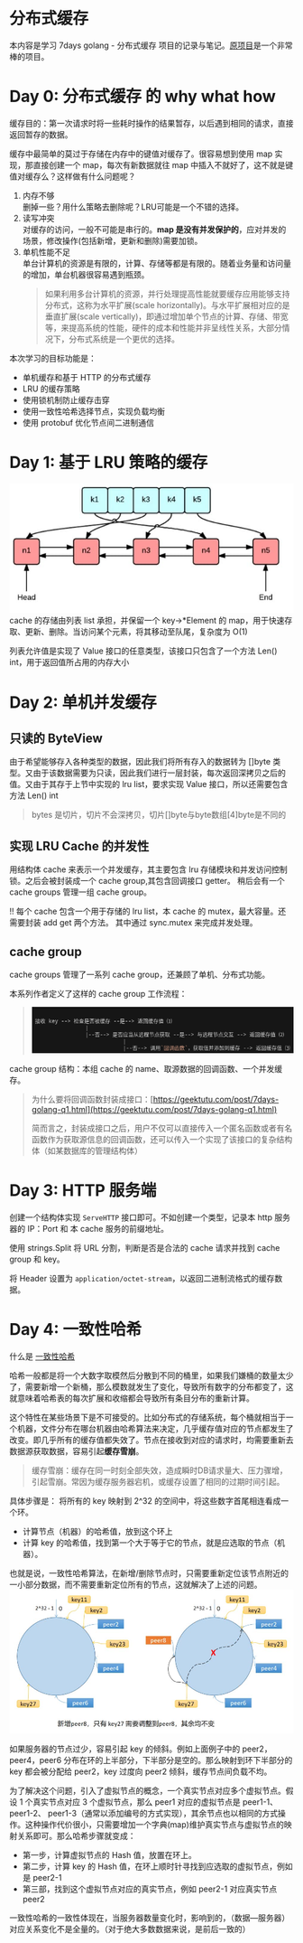 # 分布式缓存
本内容是学习 7days golang - 分布式缓存 项目的记录与笔记。[原项目](https://github.com/geektutu/7days-golang/tree/master/gee-cache)是一个非常棒的项目。

# Day 0: 分布式缓存 的 why what how
缓存目的：第一次请求时将一些耗时操作的结果暂存，以后遇到相同的请求，直接返回暂存的数据。

缓存中最简单的莫过于存储在内存中的键值对缓存了。很容易想到使用 map 实现，那直接创建一个 map，每次有新数据就往 map 中插入不就好了，这不就是键值对缓存么？这样做有什么问题呢？
1. 内存不够  
   删掉一些？用什么策略去删除呢？LRU可能是一个不错的选择。
2. 读写冲突  
   对缓存的访问，一般不可能是串行的。**map 是没有并发保护的**，应对并发的场景，修改操作(包括新增，更新和删除)需要加锁。
3. 单机性能不足  
   单台计算机的资源是有限的，计算、存储等都是有限的。随着业务量和访问量的增加，单台机器很容易遇到瓶颈。
   > 如果利用多台计算机的资源，并行处理提高性能就要缓存应用能够支持分布式，这称为水平扩展(scale horizontally)。与水平扩展相对应的是垂直扩展(scale vertically)，即通过增加单个节点的计算、存储、带宽等，来提高系统的性能，硬件的成本和性能并非呈线性关系，大部分情况下，分布式系统是一个更优的选择。

本次学习的目标功能是：
+ 单机缓存和基于 HTTP 的分布式缓存
+ LRU 的缓存策略
+ 使用锁机制防止缓存击穿
+ 使用一致性哈希选择节点，实现负载均衡
+ 使用 protobuf 优化节点间二进制通信

# Day 1: 基于 LRU 策略的缓存
![](7day_cache/lru.jpg)
cache 的存储由列表 list 承担，并保留一个 key->*Element 的 map，用于快速存取、更新、删除。当访问某个元素，将其移动至队尾，复杂度为 O(1)

列表允许值是实现了 Value 接口的任意类型，该接口只包含了一个方法 Len() int，用于返回值所占用的内存大小

# Day 2: 单机并发缓存
## 只读的 ByteView
由于希望能够存入各种类型的数据，因此我们将所有存入的数据转为 []byte 类型。又由于该数据需要为只读，因此我们进行一层封装，每次返回深拷贝之后的值。又由于其存于上节中实现的 lru list，要求实现 Value 接口，所以还需要包含方法 Len() int
> bytes 是切片，切片不会深拷贝，切片[]byte与byte数组[4]byte是不同的

## 实现 LRU Cache 的并发性
用结构体 cache 来表示一个并发缓存，其主要包含 lru 存储模块和并发访问控制锁。之后会被封装成一个 cache group,其包含回调接口 getter。 稍后会有一个 cache groups 管理一组 cache group。

!! 每个 cache 包含一个用于存储的 lru list，本 cache 的 mutex，最大容量。还需要封装 add get 两个方法。 
其中通过 sync.mutex 来完成并发处理。

## cache group
cache groups 管理了一系列 cache group，还兼顾了单机、分布式功能。

本系列作者定义了这样的 cache group 工作流程：
> ![](./7day_cache/cache_group.png)

cache group 结构：本组 cache 的 name、取源数据的回调函数、一个并发缓存。

> 为什么要将回调函数封装成接口：[https://geektutu.com/post/7days-golang-q1.html](https://geektutu.com/post/7days-golang-q1.html)
> 
> 简而言之，封装成接口之后，用户不仅可以直接传入一个匿名函数或者有名函数作为获取源信息的回调函数，还可以传入一个实现了该接口的复杂结构体（如某数据库的管理结构体）

# Day 3: HTTP 服务端
创建一个结构体实现 `ServeHTTP` 接口即可。不如创建一个类型，记录本 http 服务器的 IP：Port 和 本 cache 服务的前缀地址。

使用 strings.Split 将 URL 分割，判断是否是合法的 cache 请求并找到 cache group 和 key。

将 Header 设置为 `application/octet-stream`，以返回二进制流格式的缓存数据。

# Day 4: 一致性哈希
什么是 [一致性哈希](https://zhuanlan.zhihu.com/p/24440059)

哈希一般都是将一个大数字取模然后分散到不同的桶里，如果我们嫌桶的数量太少了，需要新增一个新桶，那么模数就发生了变化，导致所有数字的分布都变了，这就意味着哈希表的每次扩展和收缩都会导致所有条目分布的重新计算。

这个特性在某些场景下是不可接受的。比如分布式的存储系统，每个桶就相当于一个机器，文件分布在哪台机器由哈希算法来决定，几乎缓存值对应的节点都发生了改变。即几乎所有的缓存值都失效了。节点在接收到对应的请求时，均需要重新去数据源获取数据，容易引起**缓存雪崩**。
> 缓存雪崩：缓存在同一时刻全部失效，造成瞬时DB请求量大、压力骤增，引起雪崩。常因为缓存服务器宕机，或缓存设置了相同的过期时间引起。

具体步骤是：
将所有的 key 映射到 2^32 的空间中，将这些数字首尾相连看成一个环。
+ 计算节点（机器）的哈希值，放到这个环上
+ 计算 key 的哈希值，找到第一个大于等于它的节点，就是应选取的节点（机器）。

也就是说，一致性哈希算法，在新增/删除节点时，只需要重新定位该节点附近的一小部分数据，而不需要重新定位所有的节点，这就解决了上述的问题。
![](7day_cache/consistent_hash_1.jpg)

如果服务器的节点过少，容易引起 key 的倾斜。例如上面例子中的 peer2，peer4，peer6 分布在环的上半部分，下半部分是空的。那么映射到环下半部分的 key 都会被分配给 peer2，key 过度向 peer2 倾斜，缓存节点间负载不均。

为了解决这个问题，引入了虚拟节点的概念，一个真实节点对应多个虚拟节点。假设 1 个真实节点对应 3 个虚拟节点，那么 peer1 对应的虚拟节点是 peer1-1、 peer1-2、 peer1-3（通常以添加编号的方式实现），其余节点也以相同的方式操作。这种操作代价很小，只需要增加一个字典(map)维护真实节点与虚拟节点的映射关系即可。那么哈希步骤就变成：
+ 第一步，计算虚拟节点的 Hash 值，放置在环上。
+ 第二步，计算 key 的 Hash 值，在环上顺时针寻找到应选取的虚拟节点，例如是 peer2-1
+ 第三部，找到这个虚拟节点对应的真实节点，例如 peer2-1 对应真实节点 peer2

一致性哈希的一致性体现在，当服务器数量变化时，影响到的，（数据—服务器）对应关系变化不是全量的。（对于绝大多数数据来说，是前后一致的）

